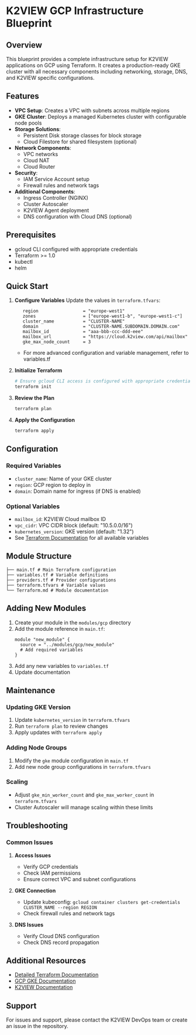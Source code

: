 # K2VIEW GCP Infrastructure Blueprint

## Overview
This blueprint provides a complete infrastructure setup for K2VIEW applications on GCP using Terraform. 
It creates a production-ready GKE cluster with all necessary components including networking, storage, DNS, and K2VIEW specific configurations.

## Features
- **VPC Setup**: Creates a VPC with subnets across multiple regions
- **GKE Cluster**: Deploys a managed Kubernetes cluster with configurable node pools
- **Storage Solutions**: 
  - Persistent Disk storage classes for block storage
  - Cloud Filestore for shared filesystem (optional)
- **Network Components**:
  - VPC networks
  - Cloud NAT
  - Cloud Router
- **Security**:
  - IAM Service Account setup
  - Firewall rules and network tags
- **Additional Components**:
  - Ingress Controller (NGINX)
  - Cluster Autoscaler
  - K2VIEW Agent deployment
  - DNS configuration with Cloud DNS (optional)

## Prerequisites
- gcloud CLI configured with appropriate credentials
- Terraform >= 1.0
- kubectl
- helm

## Quick Start

1. **Configure Variables**
   Update the values in `terraform.tfvars`:
   ```hcl
      region                 = "europe-west1"
      zones                  = ["europe-west1-b", "europe-west1-c"]
      cluster_name           = "CLUSTER-NAME"
      domain                 = "CLUSTER-NAME.SUBDOMAIN.DOMAIN.com"
      mailbox_id             = "aaa-bbb-ccc-ddd-eee"
      mailbox_url            = "https://cloud.k2view.com/api/mailbox"      
      gke_max_node_count     = 3
   ```
   - For more advanced configuration and variable management, refer to variables.tf

2. **Initialize Terraform**
   ```bash
   # Ensure gcloud CLI access is configured with appropriate credentials or temporary access token exported
   terraform init
   ```

3. **Review the Plan**
   ```bash
   terraform plan
   ```

4. **Apply the Configuration**
   ```bash
   terraform apply
   ```

## Configuration

### Required Variables
- `cluster_name`: Name of your GKE cluster
- `region`: GCP region to deploy in
- `domain`: Domain name for ingress (if DNS is enabled)

### Optional Variables
- `mailbox_id`: K2VIEW Cloud mailbox ID
- `vpc_cidr`: VPC CIDR block (default: "10.5.0.0/16")
- `kubernetes_version`: GKE version (default: "1.32")
- See [Terraform Documentation](./Terraform.md) for all available variables

## Module Structure
```
├── main.tf # Main Terraform configuration
├── variables.tf # Variable definitions
├── providers.tf # Provider configurations
├── terraform.tfvars # Variable values
└── Terraform.md # Module documentation
```

## Adding New Modules

1. Create your module in the `modules/gcp` directory
2. Add the module reference in `main.tf`:
   ```hcl
   module "new_module" {
     source = "../modules/gcp/new_module"
     # Add required variables
   }
   ```
3. Add any new variables to `variables.tf`
4. Update documentation

## Maintenance

### Updating GKE Version
1. Update `kubernetes_version` in `terraform.tfvars`
2. Run `terraform plan` to review changes
3. Apply updates with `terraform apply`

### Adding Node Groups
1. Modify the `gke` module configuration in `main.tf`
2. Add new node group configurations in `terraform.tfvars`

### Scaling
- Adjust `gke_min_worker_count` and `gke_max_worker_count` in `terraform.tfvars`
- Cluster Autoscaler will manage scaling within these limits

## Troubleshooting

### Common Issues
1. **Access Issues**
   - Verify GCP credentials
   - Check IAM permissions
   - Ensure correct VPC and subnet configurations

2. **GKE Connection**
   - Update kubeconfig: `gcloud container clusters get-credentials CLUSTER_NAME --region REGION`
   - Check firewall rules and network tags

3. **DNS Issues**
   - Verify Cloud DNS configuration
   - Check DNS record propagation

## Additional Resources
- [Detailed Terraform Documentation](./Terraform.md)
- [GCP GKE Documentation](https://cloud.google.com/kubernetes-engine/docs)
- [K2VIEW Documentation](https://k2view.com/documentation)

## Support
For issues and support, please contact the K2VIEW DevOps team or create an issue in the repository.
